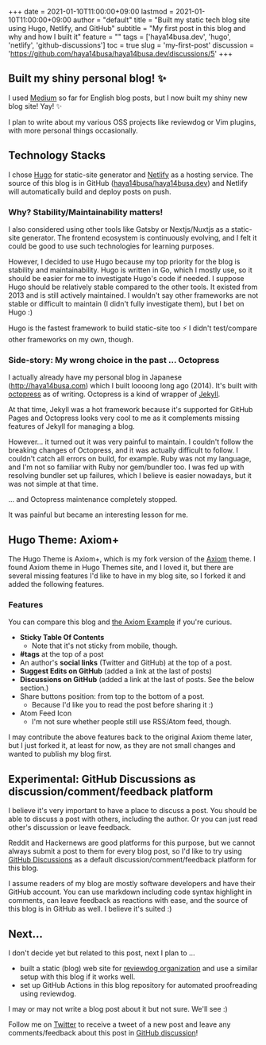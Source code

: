 +++
date = 2021-01-10T11:00:00+09:00
lastmod = 2021-01-10T11:00:00+09:00
author = "default"
title = "Built my static tech blog site using Hugo, Netlify, and GitHub"
subtitle = "My first post in this blog and why and how I built it"
feature = ""
tags = ['haya14busa.dev', 'hugo', 'netlify', 'github-discussions']
toc = true
slug = 'my-first-post'
discussion = 'https://github.com/haya14busa/haya14busa.dev/discussions/5'
+++

## Built my shiny personal blog! :sparkles:
I used [Medium](https://medium.com/@haya14busa) so far for English blog posts,
but I now built my shiny new blog site! Yay! :sparkles:

I plan to write about my various OSS projects like reviewdog or Vim plugins,
with more personal things occasionally.

## Technology Stacks
I chose [Hugo](https://gohugo.io/) for static-site generator and
[Netlify](https://www.netlify.com/) as a hosting service.
The source of this blog is in GitHub ([haya14busa/haya14busa.dev](https://github.com/haya14busa/haya14busa.dev))
and Netlify will automatically build and deploy posts on push.

### Why? Stability/Maintainability matters!
I also considered using other tools like Gatsby or Nextjs/Nuxtjs as
a static-site generator. The frontend ecosystem is continuously evolving, and I
felt it could be good to use such technologies for learning purposes.

However, I decided to use Hugo because my top priority for the blog
is stability and maintainability. Hugo is written in Go, which I mostly use, so
it should be easier for me to investigate Hugo's code if needed.
I suppose Hugo should be relatively stable compared to the other tools. It
existed from 2013 and is still actively maintained. I wouldn't say other
frameworks are not stable or difficult to maintain (I didn't fully investigate
them), but I bet on Hugo :)

Hugo is the fastest framework to build static-site too :zap:
I didn't test/compare other frameworks on my own, though.

### Side-story: My wrong choice in the past ... Octopress
I actually already have my personal blog in Japanese (http://haya14busa.com)
which I built loooong long ago (2014).
It's built with [octopress](https://github.com/octopress/octopress) as of
writing. Octopress is a kind of wrapper of [Jekyll](https://github.com/jekyll/jekyll).

At that time, Jekyll was a hot framework because it's supported for GitHub Pages
and Octopress looks very cool to me as it complements missing features of Jekyll
for managing a blog.

However... it turned out it was very painful to maintain. I couldn't follow the
breaking changes of Octopress, and it was actually difficult to follow.
I couldn't catch all errors on build, for example.
Ruby was not my language, and I'm not so familiar with Ruby nor gem/bundler too.
I was fed up with resolving bundler set up failures, which I believe
is easier nowadays, but it was not simple at that time.

... and Octopress maintenance completely stopped.

It was painful but became an interesting lesson for me.

## Hugo Theme: Axiom+
The Hugo Theme is Axiom+, which is my fork version of the
[Axiom](https://github.com/marketempower/axiom) theme. I found Axiom theme in
Hugo Themes site, and I loved it, but there are several missing features I'd like
to have in my blog site, so I forked it and added the following features.

### Features
You can compare this blog and [the Axiom Example](https://axiom-example.netlify.app/) if you're curious.

- **Sticky Table Of Contents**
  - Note that it's not sticky from mobile, though.
- **#tags** at the top of a post
- An author's **social links** (Twitter and GitHub) at the top of a post.
- **Suggest Edits on GitHub** (added a link at the last of posts)
- **Discussions on GitHub** (added a link at the last of posts. See the below section.)
- Share buttons position: from top to the bottom of a post.
  - Because I'd like you to read the post before sharing it :)
- Atom Feed Icon
	- I'm not sure whether people still use RSS/Atom feed, though.

I may contribute the above features back to the original Axiom theme later, but
I just forked it, at least for now, as they are not small changes and wanted to
publish my blog first.

## Experimental: GitHub Discussions as discussion/comment/feedback platform
I believe it's very important to have a place to discuss a post. You should
be able to discuss a post with others, including the author. Or you can just
read other's discussion or leave feedback.

Reddit and Hackernews are good platforms for this purpose, but we cannot always
submit a post to them for every blog post, so I'd like to try using [GitHub
Discussions](https://github.com/haya14busa/haya14busa.dev/discussions/)
as a default discussion/comment/feedback platform for this blog.

I assume readers of my blog are mostly software developers and have their
GitHub account.
You can use markdown including code syntax highlight in comments, can leave
feedback as reactions with ease, and the source of this blog is in GitHub as
well.
I believe it's suited :)

## Next...
I don't decide yet but related to this post, next I plan to ...
- built a static (blog) web site for [reviewdog organization](https://github.com/reviewdog)
  and use a similar setup with this blog if it works well.
- set up GitHub Actions in this blog repository for automated proofreading using reviewdog.

I may or may not write a blog post about it but not sure. We'll see :)

Follow me on [Twitter](https://twitter.com/__haya14busa__) to receive a tweet of
a new post and leave any comments/feedback about this post in [GitHub discussion](https://github.com/haya14busa/haya14busa.dev/discussions/5)!

